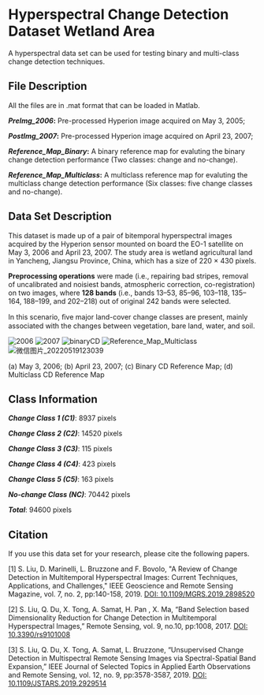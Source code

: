 # Hyperspectral Change Detection Dataset Wetland Area
A hyperspectral data set can be used for testing binary and multi-class change detection techniques.

## File Description
All the files are in .mat format that can be loaded in Matlab.

**_PreImg_2006_:** Pre-processed Hyperion image acquired on May 3, 2005;

**_PostImg_2007_:** Pre-processed Hyperion image acquired on April 23, 2007;

**_Reference_Map_Binary_:** A binary reference map for evaluting the binary change detection performance (Two classes: change and no-change).

**_Reference_Map_Multiclass_:** A multiclass reference map for evaluting the multiclass change detection performance (Six classes: five change classes and no-change).

## Data Set Description
This dataset is made up of a pair of bitemporal hyperspectral images acquired by the Hyperion sensor mounted on board the EO-1 satellite on May 3, 2006 and April 23, 2007. The study area is wetland agricultural land in Yancheng, Jiangsu Province, China, which has a size of 220 × 430 pixels.

**Preprocessing operations** were made (i.e., repairing bad stripes, removal of uncalibrated and noisiest bands, atmospheric correction, co-registration) on two images, where **128 bands** (i.e., bands 13–53, 85–96, 103–118, 135–164, 188–199, and 202–218) out of original 242 bands were selected.

In this scenario, ﬁve major land-cover change classes are present, mainly associated with the changes between vegetation, bare land, water, and soil.

![2006](https://user-images.githubusercontent.com/102267920/169227421-73a3083b-b2e7-4cea-9fd8-1e59547b8d7f.jpg)
![2007](https://user-images.githubusercontent.com/102267920/169227433-dc0f3bf6-b695-4c24-8c21-7b8c12256ac1.jpg)
![binaryCD](https://user-images.githubusercontent.com/102267920/169227448-5a2c2b91-d5f8-4b62-b696-95085ddf8e89.jpg)
![Reference_Map_Multiclass](https://user-images.githubusercontent.com/102267920/169227458-4f663a84-89b4-4711-b967-b134c3e3ce11.jpg)
![微信图片_20220519123039](https://user-images.githubusercontent.com/102267920/169230231-b04ae511-8813-4e09-8523-85ea8561934d.png)

 (a) May 3, 2006; (b) April 23, 2007; (c) Binary CD Reference Map; (d) Multiclass CD Reference Map

## Class Information

**_Change Class 1 (C1)_**: 8937 pixels

**_Change Class 2 (C2)_**: 14520 pixels

**_Change Class 3 (C3)_**: 115 pixels

**_Change Class 4 (C4)_**: 423 pixels

**_Change Class 5 (C5)_**: 163 pixels

**_No-change Class (NC)_**: 70442 pixels

**_Total_**: 94600 pixels


## Citation

If you use this data set for your research, please cite the following papers.

[1] S. Liu, D. Marinelli, L. Bruzzone and F. Bovolo, "A Review of Change Detection in Multitemporal Hyperspectral Images: Current Techniques, Applications, and Challenges," IEEE Geoscience and Remote Sensing Magazine, vol. 7, no. 2, pp:140-158, 2019. [DOI: 10.1109/MGRS.2019.2898520](https://ieeexplore.ieee.org/document/8738052)

[2] S. Liu, Q. Du, X. Tong, A. Samat, H. Pan , X. Ma, “Band Selection based Dimensionality Reduction for Change Detection in Multitemporal Hyperspectral Images,” Remote Sensing, vol. 9, no.10, pp:1008, 2017. [DOI: 10.3390/rs9101008](https://www.mdpi.com/2072-4292/9/10/1008)

[3] S. Liu, Q. Du, X. Tong, A. Samat, L. Bruzzone, “Unsupervised Change Detection in Multispectral Remote Sensing Images via Spectral-Spatial Band Expansion,” IEEE Journal of Selected Topics in Applied Earth Observations and Remote Sensing, vol. 12, no. 9, pp:3578-3587, 2019. [DOI: 10.1109/JSTARS.2019.2929514](https://ieeexplore.ieee.org/document/8807196)

